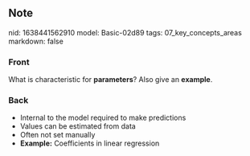 ## Note
nid: 1638441562910
model: Basic-02d89
tags: 07_key_concepts_areas
markdown: false

### Front
What is characteristic for <b>parameters</b>? Also give an <b>example</b>.

### Back
<ul>
  <li>Internal to the model required to make predictions
  <li>Values can be estimated from data
  <li>Often not set manually
  <li><b>Example:</b> Coefficients in linear regression
</ul>
